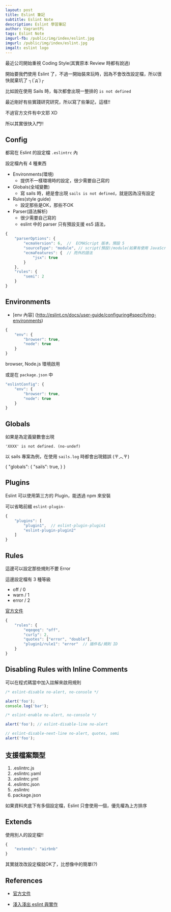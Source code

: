 ```yaml
---
layout: post
title: Eslint 筆記
subtitle: Eslint Note
description: Eslint 學習筆記
author: VagrantPi
tags: Eslint Note
imgurl-fb: /public/img/index/eslint.jpg
imgurl: /public/img/index/eslint.jpg
imgalt: eslint logo
---
```


最近公司開始重視 Coding Style(其實原本 Review 時都有說過)

開始要我們使用 Eslint 了，不過一開始裝來玩時，因為不會改改設定檔，所以很快就棄坑了 ┐(´д`)┌

比如說在使用 Sails 時，每次都會出現一整排的 `is not defined` 

最近剛好有些實踐研究研究，所以寫了些筆記，這樣!!

不過官方文件有中文耶 XD

所以其實很快入門!!


## Config

都寫在 Eslint 的設定檔 `.eslintrc` 內

設定檔內有 4 種東西
- Environments(環境)
  - 提供不一樣環境時的設定，很少需要自己寫的
- Globals(全域變數)
  - 寫 sails 時，總是會出現 `sails is not defined`，就是因為沒有設定
- Rules(style guide)
  - 設定那些是OK，那些不OK
- Parser(語法解析)
  - 很少需要自己寫的
  - eslint 中的 parser 只有預設支援 es5 語法，


```js
{
    "parserOptions": {
        "ecmaVersion": 6,  //  ECMAScript 版本，預設 5
        "sourceType": "module", // script(預設)/module(如果有使用 JavaScript 的 module)
        "ecmaFeatures": {  // 而外的語法
            "jsx": true 
        }
    },
    "rules": {
        "semi": 2
    }
}
```

## Environments

- [env 內容]
(http://eslint.cn/docs/user-guide/configuring#specifying-environments)

```js
{
    "env": {
        "browser": true,
        "node": true
    }
}
```

browser, Node.js 環境啟用

或是在 `package.json` 中

```js
"eslintConfig": {
    "env": {
        "browser": true,
        "node": true
    }
}
```

## Globals

如果是為定義變數會出現

`'XXXX' is not defined. (no-undef)`

以 sails 專案為例，在使用 `sails.log` 時都會出現錯誤 (〒︿〒)

{
    "globals": {
        "sails": true,
    }
}

## Plugins

Eslint 可以使用第三方的 Plugin，能透過 npm 來安裝

可以省略前綴 `eslint-plugin-`

```js
{
    "plugins": [
        "plugin1",  // eslint-plugin-plugin1
        "eslint-plugin-plugin2"
    ]
}
```

## Rules

這邊可以設定那些規則不要 Error

這邊設定檔有 3 種等級

- off / 0
- warn / 1
- error / 2

[官方文件](http://eslint.cn/docs/rules/)

```js
{
    "rules": {
        "eqeqeq": "off",
        "curly": 2,
        "quotes": ["error", "double"],
        "plugin1/rule1": "error"  // 插件名/規則 ID
    }
}
```

## Disabling Rules with Inline Comments

可以在程式碼當中加入註解來啟用規則

```js
/* eslint-disable no-alert, no-console */

alert('foo');
console.log('bar');

/* eslint-enable no-alert, no-console */

alert('foo'); // eslint-disable-line no-alert

// eslint-disable-next-line no-alert, quotes, semi
alert('foo');

```

## 支援檔案類型

1. .eslintrc.js
2. .eslintrc.yaml
3. .eslintrc.yml
4. .eslintrc.json
5. .eslintrc
6. package.json

如果資料夾底下有多個設定檔，Eslint 只會使用一個，優先權為上方排序

## Extends

使用別人的設定檔!!

```js
{
    "extends": "airbnb"
}
```

其實就改改設定檔就OK了，比想像中的簡單(?)

## References

- [官方文件](http://eslint.cn)

- [淺入淺出 eslint 與實作](https://denny.qollie.com/2016/07/11/eslint-fxcking-setup/)




